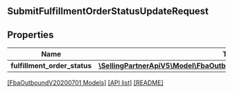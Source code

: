 ## SubmitFulfillmentOrderStatusUpdateRequest

## Properties

Name | Type | Description | Notes
------------ | ------------- | ------------- | -------------
**fulfillment_order_status** | [**\SellingPartnerApiV5\Model\FbaOutboundV20200701\FulfillmentOrderStatus**](FulfillmentOrderStatus.md) |  | [optional]

[[FbaOutboundV20200701 Models]](../) [[API list]](../../Api) [[README]](../../../README.md)
